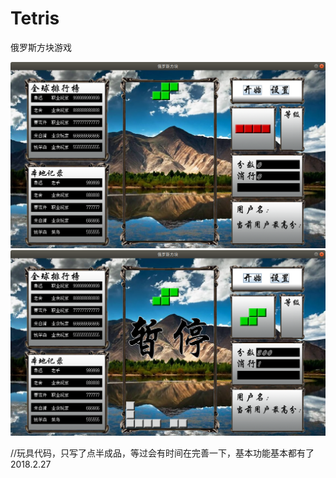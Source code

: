 # Tetris
俄罗斯方块游戏

![游戏界面](https://github.com/EnJong/Tetris/blob/master/Tetris/%E6%B8%B8%E6%88%8F%E7%BB%93%E6%9E%9C%E6%88%AA%E5%9B%BE/%E5%BC%80%E5%A7%8B%E6%B8%B8%E6%88%8F1.png)<br/>
![游戏界面](https://github.com/EnJong/Tetris/blob/master/Tetris/%E6%B8%B8%E6%88%8F%E7%BB%93%E6%9E%9C%E6%88%AA%E5%9B%BE/%E6%9A%82%E5%81%9C%E7%95%8C%E9%9D%A2.png)<br/>

<p>//玩具代码，只写了点半成品，等过会有时间在完善一下，基本功能基本都有了 2018.2.27<p/>
